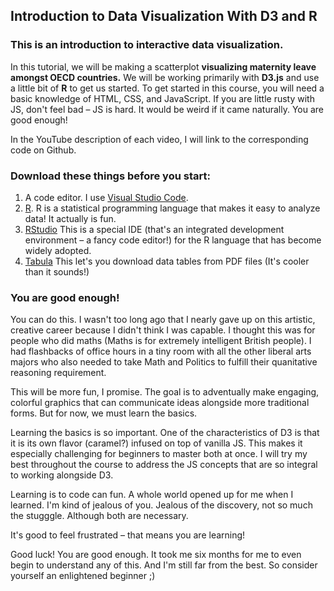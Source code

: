 ## Introduction to Data Visualization With D3 and R

### This is an introduction to interactive data visualization. 

In this tutorial, we will be making a scatterplot **visualizing maternity leave amongst OECD countries.** We will be working primarily with **D3.js** and use a little bit of **R** to get us started. To get started in this course, you will need a basic knowledge of HTML, CSS, and JavaScript. If you are little rusty with JS, don't feel bad – JS is hard. It would be weird if it came naturally. You are good enough!

In the YouTube description of each video, I will link to the corresponding code on Github.

### Download these things before you start:

1. A code editor. I use [Visual Studio Code](https://code.visualstudio.com/).
2. [R](https://www.r-project.org/about.html). R is a statistical programming language that makes it easy to analyze data! It actually is fun.
3. [RStudio](https://rstudio.com/products/rstudio/download/#download) This is a special IDE (that's an integrated development environment – a fancy code editor!) for the R language that has become widely adopted.
4. [Tabula](https://tabula.technology/) This let's you download data tables from PDF files (It's cooler than it sounds!)

### You are good enough!

You can do this. I wasn't too long ago that I nearly gave up on this artistic, creative career because I didn't think I was capable. I thought this was for people who did maths (Maths is for extremely intelligent British people). I had flashbacks of office hours in a tiny room with all the other liberal arts majors who also needed to take Math and Politics to fulfill their quanitative reasoning requirement. 

This will be more fun, I promise. The goal is to adventually make engaging, colorful graphics that can communicate ideas alongside more traditional forms. But for now, we must learn the basics. 

Learning the basics is so important. One of the characteristics of D3 is that it is its own flavor (caramel?) infused on top of vanilla JS. This makes it especially challenging for beginners to master both at once. I will try my best throughout the course to address the JS concepts that are so integral to working alongside D3.

Learning is to code can fun. A whole world opened up for me when I learned. I'm kind of jealous of you. Jealous of the discovery, not so much the stugggle. Although both are necessary.

 It's good to feel frustrated – that means you are learning!

Good luck! You are good enough. It took me six months for me to even begin to understand any of this. And I'm still far from the best. So consider yourself an enlightened beginner ;)